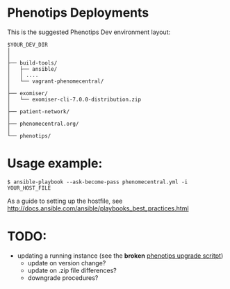 # Phenotips Deployments

This is the suggested Phenotips Dev environment layout:

```
$YOUR_DEV_DIR
│
│
├── build-tools/
│   ├── ansible/
│   │ ....
│   └── vagrant-phenomecentral/
│
├── exomiser/
│   └── exomiser-cli-7.0.0-distribution.zip
│
├── patient-network/
│
├── phenomecentral.org/
│
└── phenotips/

```

# Usage example:

    $ ansible-playbook --ask-become-pass phenomecentral.yml -i YOUR_HOST_FILE

As a guide to setting up the hostfile, see http://docs.ansible.com/ansible/playbooks_best_practices.html

# TODO:

- updating a running instance (see the **broken** [phenotips upgrade scritpt](https://phenotips.org/AdminGuide/Upgrade))
   - update on version change?
   - update on .zip file differences?
   - downgrade procedures?
